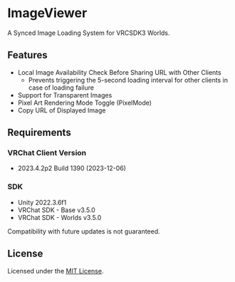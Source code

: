 # ImageViewer
A Synced Image Loading System for VRCSDK3 Worlds.

## Features
- Local Image Availability Check Before Sharing URL with Other Clients
  - Prevents triggering the 5-second loading interval for other clients in case of loading failure
- Support for Transparent Images
- Pixel Art Rendering Mode Toggle (PixelMode)
- Copy URL of Displayed Image


## Requirements
### VRChat Client Version
- 2023.4.2p2 Build 1390 (2023-12-06)
### SDK
- Unity 2022.3.6f1
- VRChat SDK - Base v3.5.0
- VRChat SDK - Worlds v3.5.0

Compatibility with future updates is not guaranteed.

## License
Licensed under the [MIT License](LICENSE).
